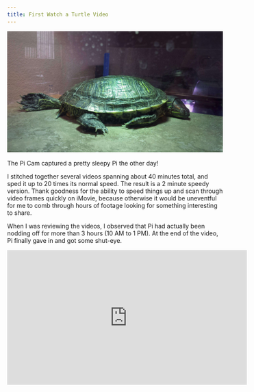 ```yaml
---
title: First Watch a Turtle Video
---
```


![Pi Sleeping!](/assets/imgs/20180522_153927-01-compressed-1.jpeg)

The Pi Cam captured a pretty sleepy Pi the other day!

I stitched together several videos spanning about 40 minutes total, and sped it up to 20 times its normal speed. The result is a 2 minute speedy version. Thank goodness for the ability to speed things up and scan through video frames quickly on iMovie, because otherwise it would be uneventful for me to comb through hours of footage looking for something interesting to share.

When I was reviewing the videos, I observed that Pi had actually been nodding off for more than 3 hours (10 AM to 1 PM). At the end of the video, Pi finally gave in and got some shut-eye.

<iframe width="560" height="315" src="https://www.youtube.com/embed/KIlY-cl_WK8" title="YouTube video player" frameborder="0" allow="accelerometer; autoplay; clipboard-write; encrypted-media; gyroscope; picture-in-picture" allowfullscreen></iframe>
